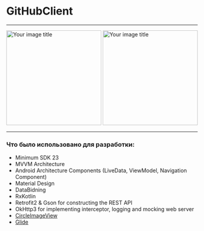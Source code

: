# GitHubClient
---

<img src="https://github.com/renat01/GitHubClient/raw/master/list.jpg" alt="Your image title" width="250"/> <img src="https://github.com/renat01/GitHubClient/raw/master/profile.jpg" alt="Your image title" width="250"/>

---

### Что было использовано для разработки:
* Minimum SDK 23
* MVVM Architecture
* Android Architecture Components (LiveData, ViewModel, Navigation Component)
* Material Design
* DataBidning
* RxKotlin
* Retrofit2 & Gson for constructing the REST API
* OkHttp3 for implementing interceptor, logging and mocking web server
* [CircleImageView](https://github.com/hdodenhof/CircleImageView)
* [Glide](https://github.com/bumptech/glide)
